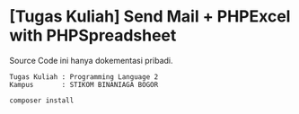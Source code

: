 # [Tugas Kuliah] Send Mail + PHPExcel with PHPSpreadsheet

Source Code ini hanya dokementasi pribadi.
```
Tugas Kuliah : Programming Language 2
Kampus       : STIKOM BINANIAGA BOGOR
```

```
composer install
```

